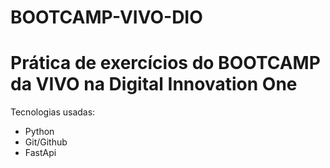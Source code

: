 ﻿# BOOTCAMP-VIVO-DIO
# Prática de exercícios do BOOTCAMP da VIVO na Digital Innovation One
Tecnologias usadas:
- Python
- Git/Github
- FastApi
